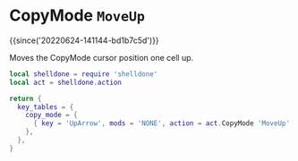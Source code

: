 # CopyMode `MoveUp`

{{since('20220624-141144-bd1b7c5d')}}

Moves the CopyMode cursor position one cell up.

```lua
local shelldone = require 'shelldone'
local act = shelldone.action

return {
  key_tables = {
    copy_mode = {
      { key = 'UpArrow', mods = 'NONE', action = act.CopyMode 'MoveUp' },
    },
  },
}
```

